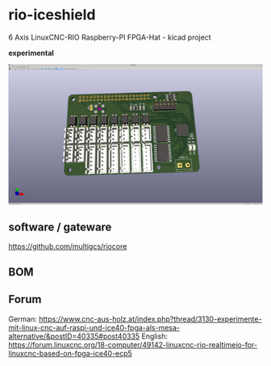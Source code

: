 # rio-iceshield
6 Axis LinuxCNC-RIO Raspberry-PI FPGA-Hat - kicad project

**experimental**


![rio-iceshield](./rio-iceshield.png)

## software / gateware
https://github.com/multigcs/riocore

## BOM


## Forum
German: https://www.cnc-aus-holz.at/index.php?thread/3130-experimente-mit-linux-cnc-auf-raspi-und-ice40-fpga-als-mesa-alternative/&postID=40335#post40335
English: https://forum.linuxcnc.org/18-computer/49142-linuxcnc-rio-realtimeio-for-linuxcnc-based-on-fpga-ice40-ecp5
